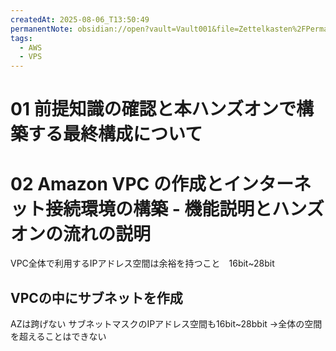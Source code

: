```yaml
---
createdAt: 2025-08-06_T13:50:49
permanentNote: obsidian://open?vault=Vault001&file=Zettelkasten%2FPermanentNote%2F2025-08-06_13-47-59
tags:
  - AWS
  - VPS
---
```

# 01 前提知識の確認と本ハンズオンで構築する最終構成について

# 02 Amazon VPC の作成とインターネット接続環境の構築 - 機能説明とハンズオンの流れの説明

VPC全体で利用するIPアドレス空間は余裕を持つこと　16bit~28bit
## VPCの中にサブネットを作成

AZは跨げない
サブネットマスクのIPアドレス空間も16bit~28bbit
→全体の空間を超えることはできない